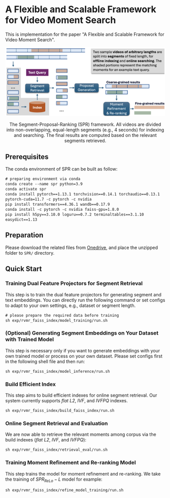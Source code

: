 # A Flexible and Scalable Framework for Video Moment Search

This is implementation for the paper "A Flexible and Scalable Framework for Video Moment Search".

![overview](/figures/Framework.png)
<center>The Segment-Proposal-Ranking (SPR) framework. All videos are divided into non-overlapping, equal-length segments (e.g., 4 seconds) for indexing and searching. The final results are computed based on the relevant segments retrieved.</center>

## Prerequisites
The conda environment of SPR can be built as follow:
```shell script
# preparing environment via conda
conda create --name spr python=3.9
conda activate spr
conda install pytorch==1.13.1 torchvision==0.14.1 torchaudio==0.13.1 pytorch-cuda=11.7 -c pytorch -c nvidia
pip install transformers==4.36.1 wandb==0.17.9
conda install -c pytorch -c nvidia faiss-gpu=1.8.0
pip install h5py==3.10.0 loguru==0.7.2 terminaltables==3.1.10 easydict==1.13
```

## Preparation
Please download the related files from [Onedrive]([https://markdown.com.cn](https://entuedu-my.sharepoint.com/:u:/g/personal/chongzhi001_e_ntu_edu_sg/EdI8pzKqoqtKkZhzFutbsZEBP79EXtbv1IzTiWasiNXM8g?e=9Ycsls)), and place the unzipped folder to `SPR/` directory.

## Quick Start
### Training Dual Feature Projectors for Segment Retrieval
This step is to train the dual feature projectors for generating segment and text embeddings. You can directly run the following command or set configs to adapt to your own settings, e.g., dataset or segment length.
```shell script
# please prepare the required data before training
sh exp/rvmr_faiss_index/model_training/run.sh
```
### (Optional) Generating Segment Embeddings on Your Dataset with Trained Model
This step is necessary only if you want to generate embeddings with your own trained model or process on your own dataset. Please set configs first in the following shell file and then run:
```shell script
sh exp/rvmr_faiss_index/model_inference/run.sh
```

### Build Efficient Index
This step aims to build efficient indexes for online segment retrieval. Our system currently supports *flat L2*, *IVF*, and *IVFPQ* indexes.
```shell script
sh exp/rvmr_faiss_index/build_faiss_index/run.sh
```

### Online Segment Retrieval and Evaluation
We are now able to retrieve the relevant moments among corpus via the build indexes (*flat L2*, *IVF*, and *IVFPQ*):
```shell script
sh exp/rvmr_faiss_index/retrieval_eval/run.sh
```

### Training Moment Refinement and Re-ranking Model
This step trains the model for moment refinement and re-ranking. We take the training of $SPR_{ReLo}-L$ model for example:
```shell script
sh exp/rvmr_faiss_index/refine_model_training/run.sh
```
